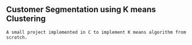 ## Customer Segmentation using K means Clustering
```A small project implemented in C to implement K means algorithm from scratch.```